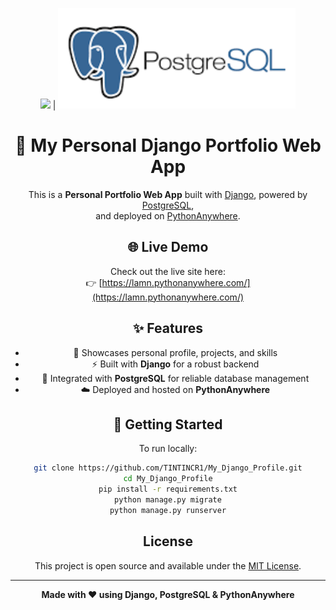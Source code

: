<div align="center">

<p align="center">
  <img src="https://encrypted-tbn0.gstatic.com/images?q=tbn:ANd9GcSUx5RI3jY2JPV3HuxRoHNtNmTYhVHkwAspKQ&s"/> |  <img src="https://github.com/LuisMongeNarvaez/.github/blob/main/Screenshot%20from%202025-08-19%2012-07-03.png?raw=true"/>
</p>

# 🚀 My Personal Django Portfolio Web App

This is a **Personal Portfolio Web App** built with [Django](https://www.djangoproject.com/), powered by [PostgreSQL](https://www.postgresql.org/),  
and deployed on [PythonAnywhere](https://www.pythonanywhere.com/).

## 🌐 Live Demo

Check out the live site here:  
👉 [https://lamn.pythonanywhere.com/](https://lamn.pythonanywhere.com/)

## ✨ Features

- 📄 Showcases personal profile, projects, and skills  
- ⚡ Built with **Django** for a robust backend  
- 🐘 Integrated with **PostgreSQL** for reliable database management  
- ☁️ Deployed and hosted on **PythonAnywhere** 

## 🔧 Getting Started

To run locally:

```bash
git clone https://github.com/TINTINCR1/My_Django_Profile.git
cd My_Django_Profile
pip install -r requirements.txt
python manage.py migrate
python manage.py runserver
```

## License

This project is open source and available under the [MIT License](LICENSE).

---

**Made with ❤️ using Django, PostgreSQL & PythonAnywhere**

</div>
